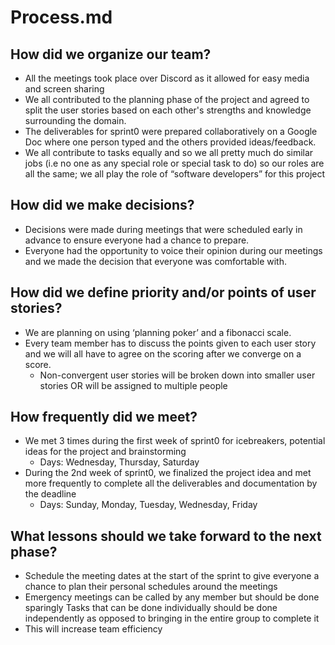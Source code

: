 # Process.md #

## How did we organize our team? ##

- All the meetings took place over Discord as it allowed for easy media and screen sharing
- We all contributed to the planning phase of the project and agreed to split the user stories based on each other's strengths and knowledge surrounding the domain.
- The deliverables for sprint0 were prepared collaboratively on a Google Doc where one person typed and the others provided ideas/feedback. 
- We all contribute to tasks equally and so we all pretty much do similar jobs (i.e no one as any special role or special task to do) so our roles are all the same; we all play the role of “software developers” for this project

## How did we make decisions? ##

- Decisions were made during meetings that were scheduled early in advance to ensure everyone had a chance to prepare.
- Everyone had the opportunity to voice their opinion during our meetings and we made the decision that everyone was comfortable with.

## How did we define priority and/or points of user stories? ##

- We are planning on using ‘planning poker’ and a fibonacci scale.
- Every team member has to discuss the points given to each user story and we will all have to agree on the scoring after we converge on a score.
    - Non-convergent user stories will be broken down into smaller user stories OR will be assigned to multiple people

## How frequently did we meet? ##

- We met 3 times during the first week of sprint0 for icebreakers, potential ideas for the project and brainstorming
    - Days: Wednesday, Thursday, Saturday
- During the 2nd week of sprint0, we finalized the project idea and met more frequently to complete all the deliverables and documentation by the deadline
    - Days: Sunday, Monday, Tuesday, Wednesday, Friday

## What lessons should we take forward to the next phase? ##

- Schedule the meeting dates at the start of the sprint to give everyone a chance to plan their personal schedules around the meetings
- Emergency meetings can be called by any member but should be done sparingly
Tasks that can be done individually should be done independently as opposed to bringing in the entire group to complete it
- This will increase team efficiency 
